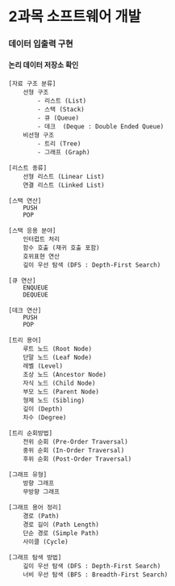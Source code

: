 2과목 소프트웨어 개발
=======================

### 데이터 입출력 구현

#### 논리 데이터 저장소 확인
    [자료 구조 분류]
        선형 구조
            - 리스트 (List)
            - 스택 (Stack)
            - 큐 (Queue)
            - 데크  (Deque : Double Ended Queue)
        비선형 구조
            - 트리 (Tree)
            - 그래프 (Graph)
    
    [리스트 종류]
        선형 리스트 (Linear List)
        연결 리스트 (Linked List)

    [스택 연산]
        PUSH
        POP

    [스택 응용 분야]
        인터럽트 처리
        함수 호출 (재귀 호출 포함)
        호위표현 연산
        깊이 우선 탐색 (DFS : Depth-First Search)

    [큐 연산]
        ENQUEUE
        DEQUEUE

    [데크 연산]
        PUSH
        POP 

    [트리 용어]
        루트 노드 (Root Node)
        단말 노드 (Leaf Node)
        레벨 (Level)
        조상 노드 (Ancestor Node)
        자식 노드 (Child Node)
        부모 노드 (Parent Node)
        형제 노드 (Sibling)
        깊이 (Depth)
        차수 (Degree)

    [트리 순회방법]
        전위 순회 (Pre-Order Traversal)
        중위 순회 (In-Order Traversal)
        후위 순회 (Post-Order Traversal)

    [그래프 유형]
        방향 그래프
        무방향 그래프

    [그래프 용어 정리]
        경로 (Path)
        경로 길이 (Path Length)
        단순 경로 (Simple Path)
        사이클 (Cycle)

    [그래프 탐색 방법]
        깊이 우선 탐색 (DFS : Depth-First Search)
        너비 우선 탐색 (BFS : Breadth-First Search)
